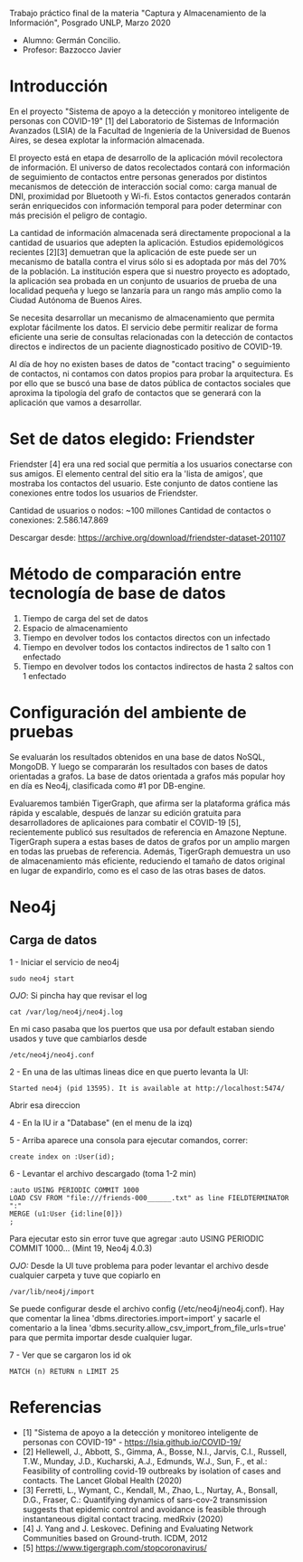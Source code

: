 Trabajo práctico final de la materia "Captura y Almacenamiento de la Información", Posgrado UNLP, Marzo 2020
- Alumno: Germán Concilio. 
- Profesor: Bazzocco Javier

# Introducción
En el proyecto "Sistema de apoyo a la detección y monitoreo inteligente de personas con COVID-19" [1] del Laboratorio de Sistemas de Información Avanzados (LSIA) de la Facultad de Ingeniería de la Universidad de Buenos Aires, se desea explotar la información almacenada. 

El proyecto está en etapa de desarrollo de la aplicación móvil recolectora de información. El universo de datos recolectados contará con información de seguimiento de contactos entre personas generados por distintos mecanismos de detección de interacción social como: carga manual de DNI, proximidad por Bluetooth y Wi-fi. Estos contactos generados contarán serán enriquecidos con información temporal para poder determinar con más precisión el peligro de contagio. 

La cantidad de información almacenada será directamente propocional a la cantidad de usuarios que adepten la aplicación. Estudios epidemológicos recientes [2][3] demuetran que la aplicación de este puede ser un mecanismo de batalla contra el virus sólo si es adoptada por más del 70% de la población. La institución espera que si nuestro proyecto es adoptado, la aplicación sea probada en un conjunto de usuarios de prueba de una localidad pequeña y luego se lanzaría para un rango más amplio como la Ciudad Autónoma de Buenos Aires. 

Se necesita desarrollar un mecanismo de almacenamiento que permita explotar fácilmente los datos. El servicio debe permitir realizar de forma eficiente una serie de consultas relacionadas con la detección de contactos directos e indirectos de un paciente diagnosticado positivo de COVID-19.

Al día de hoy no existen bases de datos de "contact tracing" o seguimiento de contactos, ni contamos con datos propios para probar la arquitectura. Es por ello que se buscó una base de datos pública de contactos sociales que aproxima la tipología del grafo de contactos que se generará con la aplicación que vamos a desarrollar.  

# Set de datos elegido: Friendster

Friendster [4] era una red social que permitía a los usuarios conectarse con sus amigos. El elemento central del sitio era la 'lista de amigos', que mostraba los contactos del usuario. Este conjunto de datos contiene las conexiones entre todos los usuarios de Friendster.

Cantidad de usuarios o nodos: ~100 millones
Cantidad de contactos o conexiones: 2.586.147.869

Descargar desde: https://archive.org/download/friendster-dataset-201107

# Método de comparación entre tecnología de base de datos

1. Tiempo de carga del set de datos
2. Espacio de almacenamiento
3. Tiempo en devolver todos los contactos directos con un infectado
4. Tiempo en devolver todos los contactos indirectos de 1 salto con 1 enfectado
5. Tiempo en devolver todos los contactos indirectos de hasta 2 saltos con 1 enfectado

# Configuración del ambiente de pruebas

Se evaluarán los resultados obtenidos en una base de datos NoSQL, MongoDB. Y luego se compararán los resultados con bases de datos orientadas a grafos. La base de datos orientada a grafos más popular hoy en día es Neo4j, clasificada como #1 por DB-engine. 

Evaluaremos también TigerGraph, que afirma ser la plataforma gráfica más rápida y escalable, después de lanzar su edición gratuita para desarrolladores de aplicaiones para combatir el COVID-19 [5], recientemente publicó sus resultados de referencia en Amazone Neptune. TigerGraph supera a estas bases de datos de grafos por un amplio margen en todas las pruebas de referencia. Además, TigerGraph demuestra un uso de almacenamiento más eficiente, reduciendo el tamaño de datos original en lugar de expandirlo, como es el caso de las otras bases de datos.

# Neo4j

## Carga de datos

1 - Iniciar el servicio de neo4j

```
sudo neo4j start
```

*OJO*: Si pincha hay que revisar el log

```
cat /var/log/neo4j/neo4j.log
```

En mi caso pasaba que los puertos que usa por default estaban siendo usados y tuve que cambiarlos desde

```
/etc/neo4j/neo4j.conf
```

2 - En una de las ultimas lineas dice en que puerto levanta la UI:

```
Started neo4j (pid 13595). It is available at http://localhost:5474/
```

Abrir esa direccion

4 - En la IU ir a "Database" (en el menu de la izq)

5 - Arriba aparece una consola para ejecutar comandos, correr:

```
create index on :User(id);
```

6 - Levantar el archivo descargado (toma 1-2 min)

```
:auto USING PERIODIC COMMIT 1000
LOAD CSV FROM "file:///friends-000______.txt" as line FIELDTERMINATOR ":"
MERGE (u1:User {id:line[0]})
;
```

Para ejecutar esto sin error tuve que agregar :auto USING PERIODIC COMMIT 1000... (Mint 19, Neo4j 4.0.3)

*OJO:* Desde la UI tuve problema para poder levantar el archivo desde cualquier carpeta  y tuve que copiarlo en 

```
/var/lib/neo4j/import
```
Se puede configurar desde el archivo config (/etc/neo4j/neo4j.conf). Hay que comentar la linea 'dbms.directories.import=import' y sacarle el comentario a la linea 'dbms.security.allow_csv_import_from_file_urls=true' para que permita importar desde cualquier lugar.

7 - Ver que se cargaron los id ok

```
MATCH (n) RETURN n LIMIT 25
```

# Referencias
- [1] "Sistema de apoyo a la detección y monitoreo inteligente de personas con COVID-19" - https://lsia.github.io/COVID-19/
- [2] Hellewell, J., Abbott, S., Gimma, A., Bosse, N.I., Jarvis, C.I., Russell, T.W., Munday, J.D., Kucharski, A.J., Edmunds, W.J., Sun, F., et al.: Feasibility of controlling covid-19 outbreaks by isolation of cases and contacts. The Lancet Global Health (2020)
- [3] Ferretti, L., Wymant, C., Kendall, M., Zhao, L., Nurtay, A., Bonsall, D.G., Fraser, C.: Quantifying dynamics of sars-cov-2 transmission suggests that epidemic control and avoidance is feasible through instantaneous digital contact tracing. medRxiv (2020)
- [4] J. Yang and J. Leskovec. Defining and Evaluating Network Communities based on Ground-truth. ICDM, 2012
- [5] https://www.tigergraph.com/stopcoronavirus/
